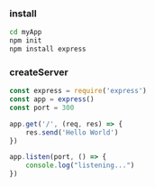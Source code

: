 ### install
```bash
cd myApp
npm init
npm install express
```

### createServer
```js
const express = require('express')
const app = express()
const port = 300

app.get('/', (req, res) => {
    res.send('Hello World')
})

app.listen(port, () => {
    console.log("listening...")
})
```